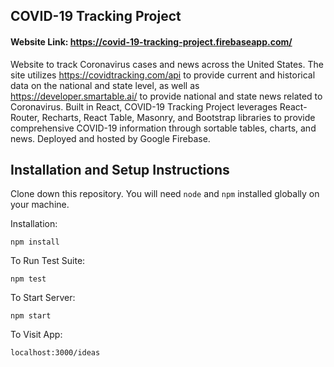 

## COVID-19 Tracking Project

#### Website Link: https://covid-19-tracking-project.firebaseapp.com/

Website to track Coronavirus cases and news across the United States. The site utilizes https://covidtracking.com/api to provide current and historical data on the national and state level, as well as https://developer.smartable.ai/ to provide national and state news related to Coronavirus. Built in React, COVID-19 Tracking Project leverages React-Router, Recharts, React Table, Masonry, and Bootstrap libraries to provide comprehensive COVID-19 information through sortable tables, charts, and news. Deployed and hosted by Google Firebase.


## Installation and Setup Instructions

Clone down this repository. You will need `node` and `npm` installed globally on your machine.  

Installation:

`npm install`  

To Run Test Suite:  

`npm test`  

To Start Server:

`npm start`  

To Visit App:

`localhost:3000/ideas`  
